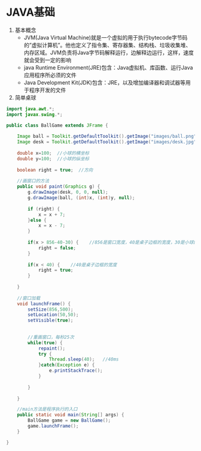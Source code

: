 # JAVA基础

1. 基本概念
      * JVM(Java Virtual Machine)就是一个虚拟的用于执行bytecode字节码的”虚拟计算机”。他也定义了指令集、寄存器集、结构栈、垃圾收集堆、内存区域。JVM负责将Java字节码解释运行，边解释边运行，这样，速度就会受到一定的影响
   * java Runtime Environment(JRE)包含：Java虚拟机、库函数、运行Java应用程序所必须的文件
   * Java Development Kit(JDK)包含：JRE，以及增加编译器和调试器等用于程序开发的文件
2. 简单桌球

```java
import java.awt.*;
import javax.swing.*;

public class BallGame extends JFrame {
	
	Image ball = Toolkit.getDefaultToolkit().getImage("images/ball.png");
	Image desk = Toolkit.getDefaultToolkit().getImage("images/desk.jpg");
	
	double x=100;  //小球的横坐标
	double y=100;  //小球的纵坐标
	
	boolean right = true;  //方向
	
	//画窗口的方法
	public void paint(Graphics g) {
		g.drawImage(desk, 0, 0, null);
		g.drawImage(ball, (int)x, (int)y, null);
		
		if (right) {
			x = x + 7;
		}else {
			x = x - 7;
		}
		
		if(x > 856-40-30) {    //856是窗口宽度，40是桌子边框的宽度，30是小球的直径
			right = false;
		}
		
		if(x < 40) {    //40是桌子边框的宽度
			right = true;
		}
		
	}
	
	//窗口加载
	void launchFrame() {
		setSize(856,500);
		setLocation(50,50);
		setVisible(true);
		
		
		//重画窗口，每秒25次
		while(true) {
			repaint();
			try {
				Thread.sleep(40);   //40ms
			}catch(Exception e) {
				e.printStackTrace();
			}
			
		}
			
	}

	//main方法是程序执行的入口
	public static void main(String[] args) {
		BallGame game = new BallGame();
		game.launchFrame();
	}

}

```

   

​    

​    

​    

​    

​    

​    


​    
​    
​    